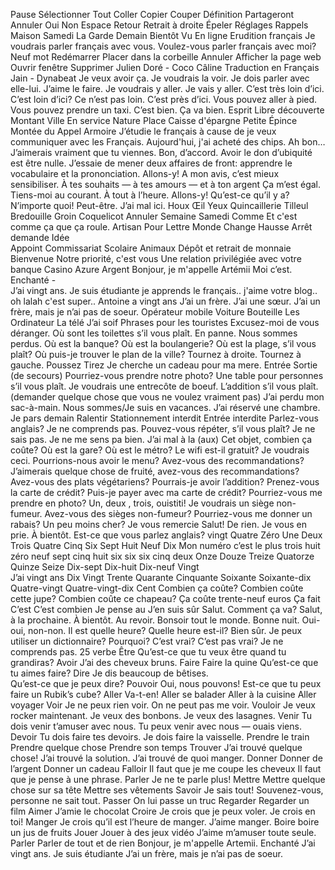 Pause
Sélectionner
Tout
Coller
Copier
Couper
Définition 
Partageront 
Annuler 
Oui
Non 
Espace
Retour
Retrait à droite 
Épeler
Réglages 
Rappels 
Maison
Samedi 
La Garde
Demain
Bientôt 
Vu 
En ligne
Erudition français
Je voudrais parler français avec vous.
Voulez-vous parler français avec moi?
Neuf mot
Redémarrer
Placer dans la corbeille 
Annuler
Afficher la page web
Ouvrir
fenêtre
Supprimer
Julien Doré - Coco Câline
Traduction en Français
Jain - Dynabeat
Je veux avoir ça.
Je voudrais la voir.
Je dois parler avec elle-lui.
J’aime le faire.
Je voudrais y aller.
Je vais y aller.
C’est très loin d’ici. C’est loin d’ici? Ce n’est pas loin.
C’est près d’ici.
Vous pouvez aller à pied.
Vous pouvez prendre un taxi.
C’est bien. Ça va bien.
Esprit Libre découverte
Montant 
Ville 
En service 
Nature
Place
Caisse d'épargne 
Petite 
Épince
Montée du
Appel 
Armoire 
J’étudie le français à cause de je veux communiquer avec les Français.
Aujourd'hui, j'ai acheté des chips. Ah bon…
J’aimerais vraiment que tu viennes. Bon, d’accord.
Avoir le don d’ubiquité est être nulle.
J’essaie de mener deux affaires de front: apprendre le vocabulaire et la prononciation.
Allons-y!
A mon avis, c’est mieux sensibiliser.
À tes souhaits — à tes amours — et à ton argent
Ça m’est égal.
Tiens-moi au courant.
À tout à l’heure.
Allons-y!
Qu’est-ce qu’il y a?
N’importe quoi!
Peut-être.
J’ai mal ici.
Houx 
Œil Yeux
Quincaillerie 
Tilleul
Bredouille
Groin
Coquelicot
Annuler 
Semaine 
Samedi 
Comme
Et c'est comme ça que ça roule.
Artisan
Pour
Lettre
Monde 
Change
Hausse
Arrêt  demande
Idée  
Appoint
Commissariat 
Scolaire 
Animaux
Dépôt et retrait de monnaie
Bienvenue
Notre priorité, c'est vous
Une relation privilégiée avec votre banque
Casino 
Azure
Argent
Bonjour, je m'appelle Artémii
Moi c’est. Enchanté -  
J’ai vingt ans.
Je suis étudiante
je apprends le français.. j'aime votre blog.. oh lalah c'est super..
Antoine a vingt ans
J’ai un frère.
J’ai une sœur.
J’ai un frère, mais je n’ai pas de soeur.
Opérateur mobile
Voiture
Bouteille
Les Ordinateur
La télé
J’ai soif
Phrases pour les touristes
Excusez-moi de vous déranger.
Où sont les toilettes s’il vous plaît. 
En panne.
Nous sommes perdus.
Où est la banque?
Où est la boulangerie?
Où est la plage, s’il vous plaît?
Où puis-je trouver le plan de la ville?
Tournez à droite.
Tournez à gauche.
Poussez
Tirez
Je cherche un cadeau pour ma mere.
Entrée 
Sortie (de secours)
Pourriez-vous prendre notre photo?
Une table pour personnes s’il vous plaît.
Je voudrais une entrecôte de boeuf.
L’addition s’il vous plaît. (demander quelque chose que vous ne voulez vraiment pas)
J’ai perdu mon sac-à-main.
Nous sommes/Je suis en vacances.
J’ai réservé une chambre.
Je pars demain
Ralentir
Stationnement interdit
Entrée interdite
Parlez-vous anglais?
Je ne comprends pas.
Pouvez-vous répéter, s’il vous plaît?
Je ne sais pas.
Je ne me sens pa bien.
J’ai mal à la (aux)
Cet objet, combien ça coûte?
Où est la gare?
Où est le métro?
Le wifi est-il gratuit?
Je voudrais ceci.
Pourrions-nous avoir le menu?
Avez-vous des recommandations?
J’aimerais quelque chose de fruité, avez-vous des recommandations?
Avez-vous des plats végétariens?
Pourrais-je avoir l’addition?
Prenez-vous la carte de crédit?
Puis-je payer avec ma carte de crédit?
Pourriez-vous me prendre en photo?
Un, deux  , trois, ouistiti!
Je voudrais un siège non-fumeur.
Avez-vous des sièges non-fumeur?
Pourriez-vous me donner un rabais? Un peu   moins cher?
Je vous remercie
Salut!
De rien.
Je vous en prie.
À bientôt.
Est-ce que vous parlez anglais?
vingt
Quatre
Zéro
Une
Deux
Trois
Quatre
Cinq
Six
Sept
Huit
Neuf
Dix
Mon numéro c’est le plus trois huit zéro neuf sept cinq huit six six six cinq deux
Onze
Douze
Treize
Quatorze
Quinze
Seize
Dix-sept
Dix-huit
Dix-neuf
Vingt  
J’ai vingt ans
Dix
Vingt
Trente
Quarante
Cinquante
Soixante
Soixante-dix
Quatre-vingt
Quatre-vingt-dix
Cent
Combien ça coûte?
Combien coûte cette jupe?
Combien coûte ce chapeau?
Ça coûte trente-neuf euros
Ça fait
C’est
C’est combien
Je pense au
J’en suis sûr
Salut. Comment ça va?
Salut, à la prochaine. À bientôt. Au revoir.
Bonsoir tout le monde.
Bonne nuit.
Oui-oui, non-non.
Il est quelle heure?
Quelle heure est-il?
Bien sûr.
Je peux utiliser un dictionnaire?
Pourquoi?
C’est vrai?
C’est pas vrai?
Je ne comprends pas.
25 verbe
Être
Qu’est-ce que tu veux être quand tu grandiras?
Avoir
J’ai des cheveux bruns.
Faire
Faire la quine
Qu’est-ce que tu aimes faire?
Dire
Je dis beaucoup de bêtises.  
Qu’est-ce que je peux dire?
Pouvoir
Oui, nous pouvons!
Est-ce que tu peux faire un Rubik’s cube?
Aller
Va-t-en!
Aller se balader
Aller à la cuisine
Aller voyager
Voir
Je ne peux   rien voir.
On ne peut pas me voir.
Vouloir
Je veux rocker maintenant.
Je veux des bonbons.
Je veux des lasagnes.
Venir
Tu dois venir t’amuser avec nous.
Tu peux venir avec nous — ouais viens.
Devoir
Tu dois faire tes devoirs.
Je dois faire la vaisselle.
Prendre le train
Prendre quelque chose
Prendre son temps
Trouver 
J’ai trouvé quelque chose!
J’ai trouvé la solution.
J’ai trouvé de quoi manger.
Donner
Donner de l’argent
Donner un cadeau
Falloir
Il faut que je me coupe les cheveux
Il faut que je pense à une phrase.
Parler
Je ne te parle plus!
Mettre
Mettre quelque chose sur sa tête
Mettre ses vêtements
Savoir
Je sais tout!
Souvenez-vous, personne ne sait tout.
Passer
On lui passe un truc
Regarder
Regarder un film
Aimer
J’amie le chocolat
Croire
Je crois que je peux voler.
Je crois en toi!
Manger
Je crois qu’il est l’heure de manger.
J’aime manger.
Boire
boire un jus de fruits
Jouer
Jouer à des jeux vidéo
J’aime m’amuser toute seule.
Parler
Parler de tout et de rien
Bonjour, je m'appelle Artemii.
Enchanté
J’ai vingt ans.
Je suis étudiante
J’ai un frère, mais je n’ai pas de soeur.
